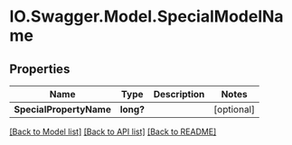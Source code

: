 # IO.Swagger.Model.SpecialModelName
## Properties

Name | Type | Description | Notes
------------ | ------------- | ------------- | -------------
**SpecialPropertyName** | **long?** |  | [optional] 

[[Back to Model list]](../README.md#documentation-for-models) [[Back to API list]](../README.md#documentation-for-api-endpoints) [[Back to README]](../README.md)


